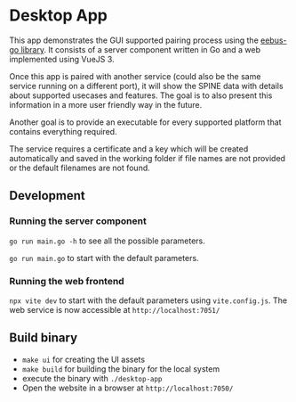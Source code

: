 # Desktop App

This app demonstrates the GUI supported pairing process using the [eebus-go library](https://github.com/enbility/eebus-go). It consists of a server component written in Go and a web implemented using VueJS 3.

Once this app is paired with another service (could also be the same service running on a different port), it will show the SPINE data with details about supported usecases and features. The goal is to also present this information in a more user friendly way in the future.

Another goal is to provide an executable for every supported platform that contains everything required.

The service requires a certificate and a key which will be created automatically and saved in the working folder if file names are not provided or the default filenames are not found.

## Development

### Running the server component

`go run main.go -h` to see all the possible parameters.

`go run main.go` to start with the default parameters.

### Running the web frontend

`npx vite dev` to start with the default parameters using `vite.config.js`. The web service is now accessible at `http://localhost:7051/`

## Build binary

- `make ui` for creating the UI assets
- `make build` for building the binary for the local system
- execute the binary with `./desktop-app`
- Open the website in a browser at `http://localhost:7050/`
